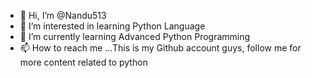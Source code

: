 - 👋 Hi, I’m @Nandu513
- 👀 I’m interested in learning Python Language
- 🌱 I’m currently learning Advanced Python Programming 
- 📫 How to reach me ...This is my Github account guys, follow me for more content related to python

<!---
Nandu513/Nandu513 is a ✨ special ✨ repository because its `README.md` (this file) appears on your GitHub profile.
You can click the Preview link to take a look at your changes.
--->
